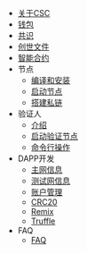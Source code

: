 - [关于CSC](/introduction.md)
- [钱包](/wallet.md)
- [共识](/consensus.md)
- [创世文件](/genesis.md)
- [智能合约](https://docs.soliditylang.org/en/latest/)
- 节点
  - [编译和安装](/node_compile.md)
  - [启动节点](/node_run.md)
  - [搭建私链](/node_private_chain.md)
- 验证人
  - [介绍](/validator_intro.md)
  - [启动验证节点](/validator_guide.md)
  - [命令行操作](/validator_cli.md)
- DAPP开发
  - [主网信息](/mainnet.md)
  - [测试网信息](/testnet.md)
  - [账户管理](/wallet_manage.md)
  - [CRC20](/crc20.md)
  - [Remix](/contract_remix.md)
  - [Truffle](/contract_truffle.md)
- FAQ
  - [FAQ](/faq.md)
